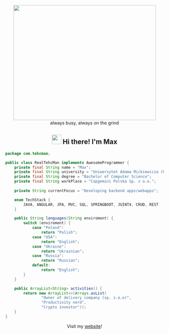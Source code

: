 <p align="center">
 <img src="https://user-images.githubusercontent.com/22797857/90096298-b90f4b00-dd54-11ea-9a31-00ad53f8ec04.gif" width="453" height="365"/><br>
 always busy, always on the grind</p>

<h2 align="center"> <img src="https://media.giphy.com/media/hvRJCLFzcasrR4ia7z/giphy.gif" width="30px"> Hi there! I'm Max</h2>
<!-- <h2 align="center"> 👋 Hi there! I'm Max</h2> -->

```java
package com.tehcman;

public class RealTehcMan implements AwesomeProgrammer {
    private final String name = "Max";
    private final String university = "Uniwersytet Adama Mickiewicza (UAM)";
    private final String degree = "Bachelor of Computer Science";
    private final String workPlace = "Capgemini Polska Sp. z o.o.";
    
    private String currentFocus = "Developing backend apps/webapps";

    enum TechStack {
        JAVA, ANGULAR, JPA, MVC, SQL, SPRINGBOOT, JUINT4, CRUD, REST
    }

    public String languages(String enviroment) {
        switch (enviroment) {
            case "Poland":
                return "Polish";
            case "USA":
                return "English";
            case "Ukraine":
                return "Ukrainian";
            case "Russia":
                return "Russian";
            default:
                return "English";
        }
    }

    public ArrayList<String> activities() {
        return new ArrayList<>(Arrays.asList(
                "Owner of delivery company (sp. z.o.o)",
                "Productivity nerd",
                "Crypto investor"));
    }
}

```
<p align="center">Visit my <a href="https://tehcman.com/">website</a>!</p>
